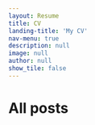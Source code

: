 ```yaml
---
layout: Resume
title: CV
landing-title: 'My CV'
nav-menu: true
description: null
image: null
author: null
show_tile: false
---
```


<h1>All posts</h1>
